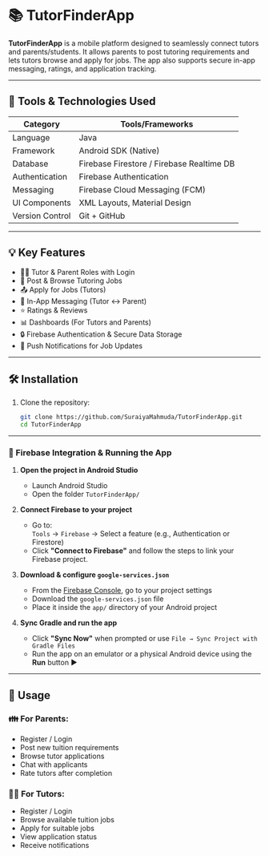 # 📚 TutorFinderApp

**TutorFinderApp** is a mobile platform designed to seamlessly connect tutors and parents/students. It allows parents to post tutoring requirements and lets tutors browse and apply for jobs. The app also supports secure in-app messaging, ratings, and application tracking.

---

## 🧰 Tools & Technologies Used

| Category       | Tools/Frameworks                             |
|----------------|----------------------------------------------|
| Language       | Java                                         |
| Framework      | Android SDK (Native)                         |
| Database       | Firebase Firestore / Firebase Realtime DB    |
| Authentication | Firebase Authentication                      |
| Messaging      | Firebase Cloud Messaging (FCM)               |
| UI Components  | XML Layouts, Material Design                 |
| Version Control| Git + GitHub                                 |

---

## 💡 Key Features

- 👨‍🏫 Tutor & Parent Roles with Login
- 📝 Post & Browse Tutoring Jobs
- 📤 Apply for Jobs (Tutors)
- 💬 In-App Messaging (Tutor ↔ Parent)
- ⭐ Ratings & Reviews
- 📊 Dashboards (For Tutors and Parents)
- 🔒 Firebase Authentication & Secure Data Storage
- 🔔 Push Notifications for Job Updates

---

## 🛠️ Installation

1. Clone the repository:
   ```bash
   git clone https://github.com/SuraiyaMahmuda/TutorFinderApp.git
   cd TutorFinderApp

---

### 🔌 Firebase Integration & Running the App

1. **Open the project in Android Studio**  
   - Launch Android Studio  
   - Open the folder `TutorFinderApp/`

2. **Connect Firebase to your project**  
   - Go to:  
     `Tools` → `Firebase` → Select a feature (e.g., Authentication or Firestore)  
   - Click **"Connect to Firebase"** and follow the steps to link your Firebase project.

3. **Download & configure `google-services.json`**  
   - From the [Firebase Console](https://console.firebase.google.com/), go to your project settings  
   - Download the `google-services.json` file  
   - Place it inside the `app/` directory of your Android project

4. **Sync Gradle and run the app**  
   - Click **"Sync Now"** when prompted or use `File → Sync Project with Gradle Files`  
   - Run the app on an emulator or a physical Android device using the **Run** button ▶️

---

## 🔧 Usage

### 👪 For Parents:
- Register / Login
- Post new tuition requirements
- Browse tutor applications
- Chat with applicants
- Rate tutors after completion

### 👨‍🏫 For Tutors:
- Register / Login
- Browse available tuition jobs
- Apply for suitable jobs
- View application status
- Receive notifications








   
